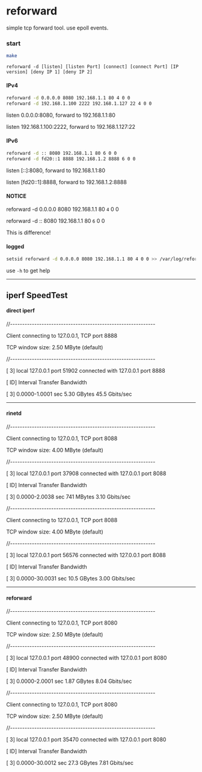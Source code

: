 # reforward
simple tcp forward tool. use epoll events.

### start

```bash
make
```

```
reforward -d [listen] [listen Port] [connect] [connect Port] [IP version] [deny IP 1] [deny IP 2]
```

#### IPv4
```bash
reforward -d 0.0.0.0 8080 192.168.1.1 80 4 0 0
reforward -d 192.168.1.100 2222 192.168.1.127 22 4 0 0
```

listen 0.0.0.0:8080, forward to 192.168.1.1:80

listen 192.168.1.100:2222, forward to 192.168.1.127:22

#### IPv6
```bash
reforward -d :: 8080 192.168.1.1 80 6 0 0
reforward -d fd20::1 8888 192.168.1.2 8888 6 0 0
```

listen [::]:8080, forward to 192.168.1.1:80

listen [fd20::1]:8888, forward to 192.168.1.2:8888

#### NOTICE

reforward -d 0.0.0.0 8080 192.168.1.1 80 `4` 0 0

reforward -d :: 8080 192.168.1.1 80 ``6`` 0 0

This is difference!

#### logged

```bash
setsid reforward -d 0.0.0.0 8080 192.168.1.1 80 4 0 0 >> /var/log/reforward.log
```

use `-h` to get help

--------------------
## iperf SpeedTest

#### direct iperf

//------------------------------------------------------------

 Client connecting to 127.0.0.1, TCP port 8888
 
 TCP window size: 2.50 MByte (default)
 
//------------------------------------------------------------

[  3] local 127.0.0.1 port 51902 connected with 127.0.0.1 port 8888

[ ID] Interval       Transfer     Bandwidth

[  3] 0.0000-1.0001 sec  5.30 GBytes  45.5 Gbits/sec


-------------------
#### rinetd

//------------------------------------------------------------

Client connecting to 127.0.0.1, TCP port 8088

TCP window size: 4.00 MByte (default)

//------------------------------------------------------------

[  3] local 127.0.0.1 port 37908 connected with 127.0.0.1 port 8088

[ ID] Interval       Transfer     Bandwidth

[  3] 0.0000-2.0038 sec   741 MBytes  3.10 Gbits/sec


//------------------------------------------------------------

Client connecting to 127.0.0.1, TCP port 8088

TCP window size: 4.00 MByte (default)

//------------------------------------------------------------

[  3] local 127.0.0.1 port 56576 connected with 127.0.0.1 port 8088

[ ID] Interval       Transfer     Bandwidth

[  3] 0.0000-30.0031 sec  10.5 GBytes  3.00 Gbits/sec

-------------------
#### reforward
//------------------------------------------------------------

Client connecting to 127.0.0.1, TCP port 8080

TCP window size: 2.50 MByte (default)

//------------------------------------------------------------

[  3] local 127.0.0.1 port 48900 connected with 127.0.0.1 port 8080

[ ID] Interval       Transfer     Bandwidth

[  3] 0.0000-2.0001 sec  1.87 GBytes  8.04 Gbits/sec



//------------------------------------------------------------

Client connecting to 127.0.0.1, TCP port 8080

TCP window size: 2.50 MByte (default)

//------------------------------------------------------------

[  3] local 127.0.0.1 port 35470 connected with 127.0.0.1 port 8080

[ ID] Interval       Transfer     Bandwidth

[  3] 0.0000-30.0012 sec  27.3 GBytes  7.81 Gbits/sec


